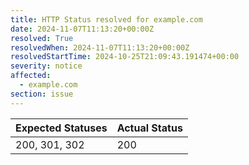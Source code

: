 ```yaml
---
title: HTTP Status resolved for example.com
date: 2024-11-07T11:13:20+00:00Z
resolved: True
resolvedWhen: 2024-11-07T11:13:20+00:00Z
resolvedStartTime: 2024-10-25T21:09:43.191474+00:00
severity: notice
affected:
  - example.com
section: issue
---
```


| Expected Statuses | Actual Status  |
|-------------------|----------------|
| 200, 301, 302 | 200 |
